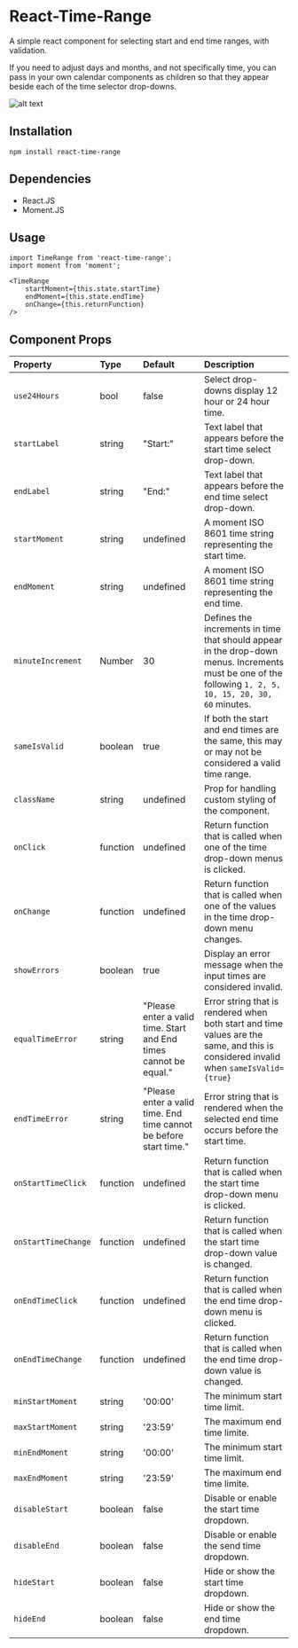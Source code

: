 # React-Time-Range

A simple react component for selecting start and end time ranges, with validation.

If you need to adjust days and months, and not specifically time, you can pass in your own calendar components as children so that they appear beside each of the time selector drop-downs.

![alt text](https://i.imgur.com/D4BHEXy.png "React Time Range")

Installation
-----

```
npm install react-time-range
```

Dependencies
-----
- React.JS
- Moment.JS

Usage
-----

```
import TimeRange from 'react-time-range';
import moment from 'moment';

<TimeRange
	startMoment={this.state.startTime}
	endMoment={this.state.endTime}
	onChange={this.returnFunction}
/>
```

Component Props
-----

| Property | Type | Default | Description |
|:---|:---|:---|:---|
| `use24Hours` | bool | false | Select drop-downs display 12 hour or 24 hour time. |
| `startLabel` | string | "Start:" | Text label that appears before the start time select drop-down. |
| `endLabel` | string | "End:" | Text label that appears before the end time select drop-down. |
| `startMoment` | string | undefined | A moment ISO 8601 time string representing the start time. |
| `endMoment` | string | undefined | A moment ISO 8601 time string representing the end time. |
| `minuteIncrement` | Number | 30 | Defines the increments in time that should appear in the drop-down menus. Increments must be one of the following `1, 2, 5, 10, 15, 20, 30, 60` minutes. |
| `sameIsValid` | boolean | true | If both the start and end times are the same, this may or may not be considered a valid time range. |
| `className` | string | undefined | Prop for handling custom styling of the component. |
| `onClick` | function | undefined | Return function that is called when one of the time drop-down menus is clicked. |
| `onChange` | function | undefined | Return function that is called when one of the values in the time drop-down menu changes. |
| `showErrors` | boolean | true | Display an error message when the input times are considered invalid. |
| `equalTimeError` | string | "Please enter a valid time. Start and End times cannot be equal." | Error string that is rendered when both start and time values are the same, and this is considered invalid when `sameIsValid={true}`|
| `endTimeError` | string | "Please enter a valid time. End time cannot be before start time." | Error string that is rendered when the selected end time occurs before the start time.|
| `onStartTimeClick` | function | undefined | Return function that is called when the start time drop-down menu is clicked. |
| `onStartTimeChange` | function | undefined | Return function that is called when the start time drop-down value is changed. |
| `onEndTimeClick` | function | undefined | Return function that is called when the end time drop-down menu is clicked. |
| `onEndTimeChange` | function | undefined | Return function that is called when the end time drop-down value is changed. |
| `minStartMoment` | string | '00:00' | The minimum start time limit. |
| `maxStartMoment` | string | '23:59' | The maximum end time limite. |
| `minEndMoment` | string | '00:00' | The minimum start time limit. |
| `maxEndMoment` | string | '23:59' | The maximum end time limite. |
| `disableStart` | boolean | false | Disable or enable the start time dropdown. |
| `disableEnd` | boolean | false | Disable or enable the send time dropdown. |
| `hideStart` | boolean | false | Hide or show the start time dropdown. |
| `hideEnd` | boolean | false | Hide or show the end time dropdown. |
